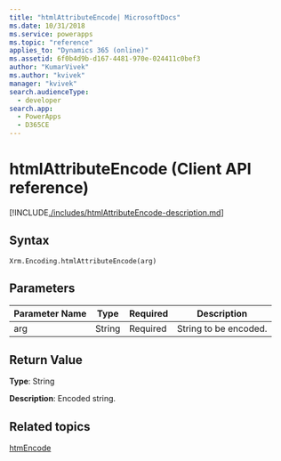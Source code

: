```yaml
---
title: "htmlAttributeEncode| MicrosoftDocs"
ms.date: 10/31/2018
ms.service: powerapps
ms.topic: "reference"
applies_to: "Dynamics 365 (online)"
ms.assetid: 6f0b4d9b-d167-4481-970e-024411c0bef3
author: "KumarVivek"
ms.author: "kvivek"
manager: "kvivek"
search.audienceType: 
  - developer
search.app: 
  - PowerApps
  - D365CE
---
```

# htmlAttributeEncode (Client API reference)



[!INCLUDE[./includes/htmlAttributeEncode-description.md](./includes/htmlAttributeEncode-description.md)] 

## Syntax

`Xrm.Encoding.htmlAttributeEncode(arg)`

## Parameters

|Parameter Name        | Type           | Required  |Description  |
| ------------- |-------------| -----|-----|
|arg        | String           | Required  |String to be encoded.  |


## Return Value

**Type**: String

**Description**: Encoded string.

## Related topics
[htmEncode](htmlEncode.md)